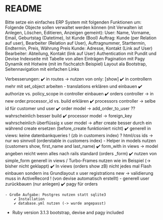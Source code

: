 # README

Bitte setze ein einfaches ERP System mit folgenden Funktionen um:
Folgende Objecte sollen verwaltet werden können (mit Verwalten ist Anlegen, Löschen, Editieren, Anzeigen gemeint):
User:
Name, Vorname, Email, Geburtstag (Datetime), Ist Kunde (Bool)
Auftrag:
Kunde (per Relation auf user), Bearbeiter (Relation auf User), Auftragnummer, Starttermin, Endtermin, Preis, Währung Preis
Kunde:
Adresse, Kontakt (Link auf User)
Bearbeiter:
Abteilung, Kontakt (link auf User)
Authentication mit Pundit und Devise
Indexseite mit Tabelle von allen Einträgen
Pagination mit Pagy
Dynamik mit Hotwire (mit im fischcatch Beispiel)
Layout ala Bootstrap, Seitennavigation mit einfachen Links

Verbesserungen:
  ✔️ in routes -> nutzen von only: [show] 
	✔️ in controllern mehr mit set_object arbeiten
	- translations erklären und einbauen
	✔️ authorize vs. policy_scope in controller einbauen
	✔️ orders controller -> in new order.processor_id vs. build erklären 
	✔️ processors controller -> selbe id für customer und user 
	✔️ order model -> add_order_to_user ?? wahrscheinlich besser build 
	✔️ processor model -> foreign_key wahrscheinlich überflüssig 
	x user model -> after create besser durch ein während create ersetzen (before_create funktioniert nicht)
	✔️ generell in views: keine datenbankqueries ! (zb in customers index) 
	? html/css ids -> nur wo sinnvoll (orderstable in customers index) 
	- Helper in models nutzen (customers show, first_name and last_name)
	✔️ form_with in views -> model angeben reicht wenn alles nach rails standard (orders _form)
	✔️ nutzen von simple_form generell in views
	/ Turbo-Frames nutzen wie im Beispiel (-> bisher nicht geklappt)
	✔️ In views (orders show zB) nicht jedes mal Flash einbauen sondern ins Grundlayout
	x user registrations new -> validierung muss in ActiveRecord ! (von devise automatisch erstellt)
	- generell user zurückbauen (nur anlegen)
  ✔️ pagy für orders
	
	- Große Aufgabe: Postgres nutzen statt sqlite3
		✔️ Installation 
		✔️ database.yml nutzen (-> wurde angepasst)




* Ruby version 3.1.3
  bootstrap, devise and pagy included
